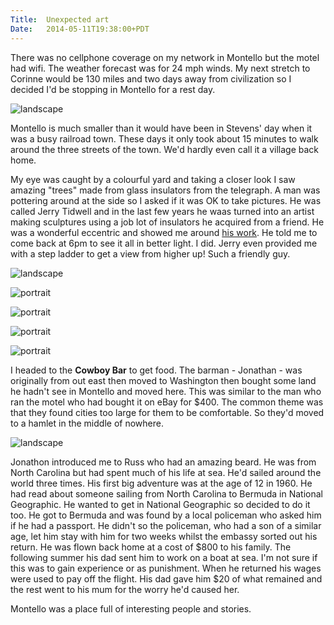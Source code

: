 ```yaml
---
Title:	Unexpected art
Date:	2014-05-11T19:38:00+PDT
---
```


There was no cellphone coverage on my network in Montello but the motel had wifi. The weather forecast was for 24 mph winds. My next stretch to Corinne would be 130 miles and two days away from civilization so I decided I'd be stopping in Montello for a rest day.

![landscape](https://farm8.staticflickr.com/7346/14196339395_57f3057436_z.jpg "View of Pilot Peak from the motel")

Montello is much smaller than it would have been in Stevens' day when it was a busy railroad town. These days it only took about 15 minutes to walk around the three streets of the town. We'd hardly even call it a village back home.

My eye was caught by a colourful yard and taking a closer look I saw amazing "trees" made from glass insulators from the telegraph. A man was pottering around at the side so I asked if it was OK to take pictures. He was called Jerry Tidwell and in the last few years he waas turned into an artist making sculptures using a job lot of insulators he acquired from a friend. He was a wonderful eccentric and showed me around [his work](https://www.youtube.com/watch?v=-jnxEBr8SsY). He told me to come back at 6pm to see it all in better light. I did. Jerry even provided me with a step ladder to get a view from higher up! Such a friendly guy.

![landscape](https://farm8.staticflickr.com/7458/14193810072_956afc9761_z.jpg "Artist Jerry Tidwell with cat")

![portrait](https://farm3.staticflickr.com/2909/14196341435_4ef62d960a_c.jpg "Glass sculptures in Montello")

![portrait](https://farm3.staticflickr.com/2936/14009693438_e1725d2c41_c.jpg "Glass sculptures in Montello")

![portrait](https://farm3.staticflickr.com/2931/14173208036_dcd45c8f47_c.jpg "Glass sculptures in Montello")

![portrait](https://farm3.staticflickr.com/2907/14193820392_21dfebfed2_c.jpg "Jerry wasn't limited to glass insulators. He also used wine glasses.")

I headed to the __Cowboy Bar__ to get food. The barman - Jonathan - was originally from out east then moved to Washington then bought some land he hadn't see in Montello and moved here. This was similar to the man who ran the motel who had bought it on eBay for $400. The common theme was that they found cities too large for them to be comfortable. So they'd moved to a hamlet in the middle of nowhere.

![landscape](https://farm8.staticflickr.com/7459/14009759007_bee50b5207_z.jpg "Barman at the Cowboy Bar")

Jonathon introduced me to Russ who had an amazing beard. He was from North Carolina but had spent much of his life at sea. He'd sailed around the world three times. His first big adventure was at the age of 12 in 1960. He had read about someone sailing from North Carolina to Bermuda in National Geographic. He wanted to get in National Geographic so decided to do it too. He got to Bermuda and was found by a local policeman who asked him if he had a passport. He didn't so the policeman, who had a son of a similar age, let him stay with him for two weeks whilst the embassy sorted out his return. He was flown back home at a cost of $800 to his family. The following summer his dad sent him to work on a boat at sea. I'm not sure if this was to gain experience or as punishment. When he returned his wages were used to pay off the flight. His dad gave him $20 of what remained and the rest went to his mum for the worry he'd caused her.

Montello was a place full of interesting people and stories.